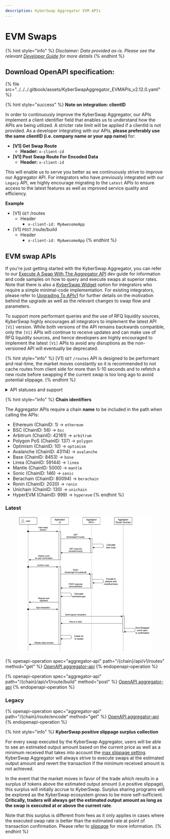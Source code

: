 ```yaml
---
description: KyberSwap Aggregator EVM APIs
---
```


# EVM Swaps

{% hint style="info" %}
_Disclaimer: Data provided as-is. Please see the relevant_ [_Developer Guide_](../developer-guides/execute-a-swap-with-the-aggregator-api.md#overview) _for more details_
{% endhint %}

## Download OpenAPI specification:

{% file src="../../../.gitbook/assets/KyberSwapAggregator_EVMAPIs_v2.12.0.yaml" %}

{% hint style="success" %}
**Note on integration: clientID**

In order to continuously improve the KyberSwap Aggregator, our APIs implement a client identifier field that enables us to understand how the APIs are being utilized. A stricter rate limit will be applied if a clientId is not provided. As a developer integrating with our APIs, **please preferably use the same clientID (i.e. company name or your app name)** for:

* **\[V1] Get Swap Route**
  * **Header:** `x-client-id`
* **\[V1] Post Swap Route For Encoded Data**
  * **Header:** `x-client-id`

This will enable us to serve you better as we continuously strive to improve our Aggregator API. For integrators who have previously integrated with our `Legacy` API, we highly encourage migrating to the `Latest` APIs to ensure access to the latest features as well as improved service quality and efficiency.

**Example**

* \[V1] `GET` /routes
  * Header
    * `x-client-id: MyAwesomeApp`
* \[V1] `POST` /route/build
  * Header
    * `x-client-id: MyAwesomeApp`
{% endhint %}

## EVM swap APIs

If you're just getting started with the KyberSwap Aggregator, you can refer to our [Execute A Swap With The Aggregator API](../developer-guides/execute-a-swap-with-the-aggregator-api.md) dev guide for information and code samples on how to query and execute swaps at superior rates. Note that there is also a [KyberSwap Widget](../../kyberswap-widget/) option for integrators who require a simple minimal-code implementation. For existing integrators, please refer to [Upgrading To APIv1](../developer-guides/upgrading-to-apiv1.md) for further details on the motivation behind the upgrade as well as the relevant changes to swap flow and parameters.

To support more performant queries and the use of RFQ liquidity sources, KyberSwap highly encourages all integrators to implement the latest API `[V1]` version. While both versions of the API remains backwards compatible, only the `[V1]` APIs will continue to receive updates and can make use of RFQ liquidity sources, and hence developers are highly encouraged to implement the latest `[V1]` APIs to avoid any disruptions as the non-versioned API will eventually be deprecated.

{% hint style="info" %}
\[V1] `GET` `/routes` API is designed to be performant and real-time, the market moves constantly so it is recommended to not cache routes from client side for more than 5-10 seconds and to refetch a new route before swapping if the current swap is too long ago to avoid potential slippage.
{% endhint %}

<details>

<summary>API statuses and support</summary>

KyberSwap APIs uses the following statuses to minimize version miscommunications and ensure an uninterrupted service for the end user:

* `Latest`: API is functional and supported. This is the recommended version for all integrators (new and existing).
* `Legacy`: API remains functional with support for bugs only. No new feature updates.
* `Deprecated`: API is no longer functional and is not supported.

For all developers, it is highly recommended that you refer to the API with the `Latest` tag to ensure access to the latest features as well as improved service quality and efficiency. APIs which are planned to be sunset will be tagged `Legacy` during the transition period and thereafter moved to `Deprecated`.

The KyberSwap Docs will continue to maintain information regarding `Legacy` and `Deprecated` APIs.

</details>

{% hint style="info" %}
**Chain identifiers**

The Aggregator APIs require a chain **name** to be included in the path when calling the APIs:

* Ethereum (ChainID: 1) -> `ethereum`
* BSC (ChainID: 56) -> `bsc`
* Arbitrum (ChainID: 42161) -> `arbitrum`
* Polygon PoS (ChainID: 137) -> `polygon`
* Optimism (ChainID: 10) -> `optimism`
* Avalanche (ChainID: 43114) -> `avalanche`
* Base (ChainID: 8453) -> `base`
* Linea (ChainID: 59144) -> `linea`
* Mantle (ChainID: 5000) -> `mantle`
* Sonic (ChainID: 146) -> `sonic`
* Berachain (ChainID: 80094) -> `berachain`
* Ronin (ChainID: 2020) -> `ronin`
* Unichain (ChainID: 130) -> `unichain`
* HyperEVM (ChainID: 999) -> `hyperevm`
{% endhint %}

### &#x20;Latest

<figure><img src="../../../.gitbook/assets/Aggregator APIv1.jpg" alt=""><figcaption></figcaption></figure>

{% openapi-operation spec="aggregator-api" path="/{chain}/api/v1/routes" method="get" %}
[OpenAPI aggregator-api](https://4401d86825a13bf607936cc3a9f3897a.r2.cloudflarestorage.com/gitbook-x-prod-openapi/raw/7021a94270560f8aab4e6c37f0a65892f33d03e1a42e077686016fa7ab9fafc4.yaml?X-Amz-Algorithm=AWS4-HMAC-SHA256&X-Amz-Content-Sha256=UNSIGNED-PAYLOAD&X-Amz-Credential=dce48141f43c0191a2ad043a6888781c%2F20250922%2Fauto%2Fs3%2Faws4_request&X-Amz-Date=20250922T085931Z&X-Amz-Expires=172800&X-Amz-Signature=bf35872bfbb29ef2b86e39e4935cdf4486d7a8beaa327f807b4608e0cf54685d&X-Amz-SignedHeaders=host&x-amz-checksum-mode=ENABLED&x-id=GetObject)
{% endopenapi-operation %}

{% openapi-operation spec="aggregator-api" path="/{chain}/api/v1/route/build" method="post" %}
[OpenAPI aggregator-api](https://4401d86825a13bf607936cc3a9f3897a.r2.cloudflarestorage.com/gitbook-x-prod-openapi/raw/7021a94270560f8aab4e6c37f0a65892f33d03e1a42e077686016fa7ab9fafc4.yaml?X-Amz-Algorithm=AWS4-HMAC-SHA256&X-Amz-Content-Sha256=UNSIGNED-PAYLOAD&X-Amz-Credential=dce48141f43c0191a2ad043a6888781c%2F20250922%2Fauto%2Fs3%2Faws4_request&X-Amz-Date=20250922T085931Z&X-Amz-Expires=172800&X-Amz-Signature=bf35872bfbb29ef2b86e39e4935cdf4486d7a8beaa327f807b4608e0cf54685d&X-Amz-SignedHeaders=host&x-amz-checksum-mode=ENABLED&x-id=GetObject)
{% endopenapi-operation %}

### Legacy

{% openapi-operation spec="aggregator-api" path="/{chain}/route/encode" method="get" %}
[OpenAPI aggregator-api](https://4401d86825a13bf607936cc3a9f3897a.r2.cloudflarestorage.com/gitbook-x-prod-openapi/raw/7021a94270560f8aab4e6c37f0a65892f33d03e1a42e077686016fa7ab9fafc4.yaml?X-Amz-Algorithm=AWS4-HMAC-SHA256&X-Amz-Content-Sha256=UNSIGNED-PAYLOAD&X-Amz-Credential=dce48141f43c0191a2ad043a6888781c%2F20250922%2Fauto%2Fs3%2Faws4_request&X-Amz-Date=20250922T085931Z&X-Amz-Expires=172800&X-Amz-Signature=bf35872bfbb29ef2b86e39e4935cdf4486d7a8beaa327f807b4608e0cf54685d&X-Amz-SignedHeaders=host&x-amz-checksum-mode=ENABLED&x-id=GetObject)
{% endopenapi-operation %}

{% hint style="info" %}
**KyberSwap positive slippage surplus collection**

For every swap executed by the KyberSwap Aggregator, users will be able to see an estimated output amount based on the current price as well as a minimum received that takes into account the [max slippage setting](../../kyberswap-interface/user-guides/instantly-swap-at-superior-rates.md#customizing-trade-parameters). KyberSwap Aggregator will always strive to execute swaps at the estimated output amount and revert the transaction if the minimum received amount is not achieved.

In the event that the market moves in favor of the trade which results in a surplus of tokens above the estimated output amount (i.e positive slippage), this surplus will initially accrue to KyberSwap. Surplus sharing programs will be explored as the KyberSwap ecosystem grows to be more self-sufficient. **Critically, traders will always get the estimated output amount as long as the swap is executed at or above the current rate**.

Note that this surplus is different from fees as it only applies in cases where the executed swap rate is better than the estimated rate at point of transaction confirmation. Please refer to [slippage](../../../getting-started/foundational-topics/decentralized-finance/slippage.md) for more information.
{% endhint %}
